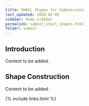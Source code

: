 ```yaml
---
title: SHACL Shapes for Submissions
last_updated: 2020-02-05
sidebar: home_sidebar
permalink: submit_shacl_shapes.html
folder: submit
---
```


## Introduction

<font class='toBeAdded'>Content to be added.</font>

## Shape Construction

<font class='toBeAdded'>Content to be added.</font>

{% include links.html %}

